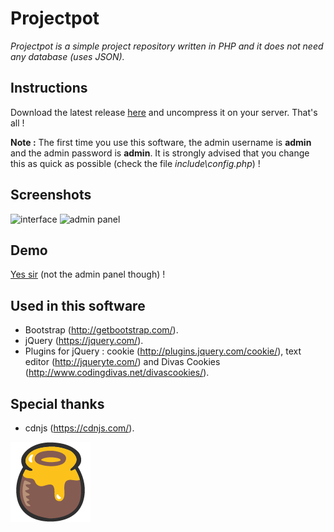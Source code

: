 # Projectpot
*Projectpot is a simple project repository written in PHP and it does not need any database (uses JSON).*

## Instructions
Download the latest release [here](https://github.com/Skyost/Projectpot/releases) and uncompress it on your server. That's all !

**Note :** The first time you use this software, the admin username is **admin** and the admin password is **admin**.
It is strongly advised that you change this as quick as possible (check the file *include\config.php*) !

## Screenshots
![interface](http://i.imgur.com/gScA3Ff.png)
![admin panel](http://i.imgur.com/xZYgO10.png)

## Demo
[Yes sir](http://paste.skyost.eu) (not the admin panel though) !

## Used in this software
- Bootstrap (http://getbootstrap.com/).
- jQuery (https://jquery.com/).
- Plugins for jQuery : cookie (http://plugins.jquery.com/cookie/), text editor (http://jqueryte.com/) and Divas Cookies (http://www.codingdivas.net/divascookies/).

## Special thanks
- cdnjs (https://cdnjs.com/).

![logo](https://raw.githubusercontent.com/Skyost/Projectpot/master/assets/img/HoneyPot.png)